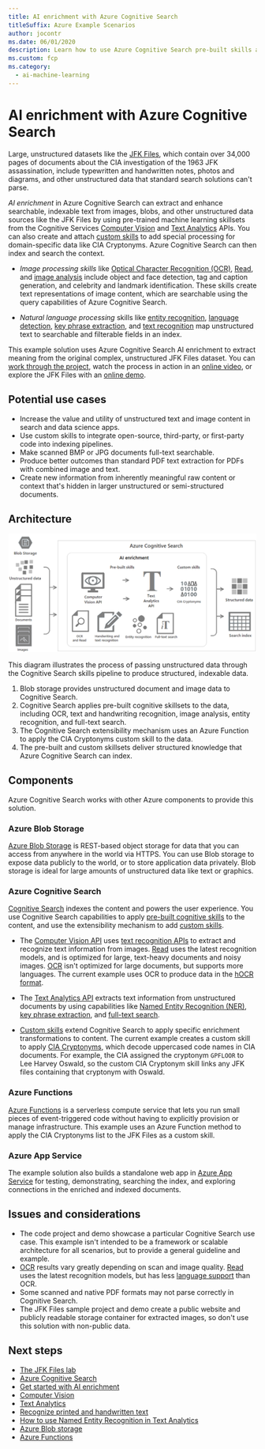```yaml
---
title: AI enrichment with Azure Cognitive Search
titleSuffix: Azure Example Scenarios
author: jocontr
ms.date: 06/01/2020
description: Learn how to use Azure Cognitive Search pre-built skills and custom extensibility to enrich large unstructured data sets into indexable structured data.
ms.custom: fcp
ms.category:
  - ai-machine-learning
---
```


# AI enrichment with Azure Cognitive Search

Large, unstructured datasets like the [JFK Files](https://www.archives.gov/research/jfk/2017-release), which contain over 34,000 pages of documents about the CIA investigation of the 1963 JFK assassination, include typewritten and handwritten notes, photos and diagrams, and other unstructured data that standard search solutions can't parse.

*AI enrichment* in Azure Cognitive Search can extract and enhance searchable, indexable text from images, blobs, and other unstructured data sources like the JFK Files by using pre-trained machine learning skillsets from the Cognitive Services [Computer Vision](https://docs.microsoft.com/azure/cognitive-services/computer-vision/home) and [Text Analytics](https://docs.microsoft.com/azure/cognitive-services/text-analytics/overview) APIs. You can also create and attach [custom skills](https://docs.microsoft.com/azure/search/cognitive-search-custom-skill-interface) to add special processing for domain-specific data like CIA Cryptonyms. Azure Cognitive Search can then index and search the context.

- *Image processing skills* like [Optical Character Recognition (OCR)](https://docs.microsoft.com/azure/search/cognitive-search-skill-ocr), [Read](https://docs.microsoft.com/azure/cognitive-services/computer-vision/concept-recognizing-text#read-api), and [image analysis](https://docs.microsoft.com/azure/search/cognitive-search-skill-image-analysis) include object and face detection, tag and caption generation, and celebrity and landmark identification. These skills create text representations of image content, which are searchable using the query capabilities of Azure Cognitive Search.

- *Natural language processing* skills like [entity recognition](https://docs.microsoft.com/azure/search/cognitive-search-skill-entity-recognition), [language detection](https://docs.microsoft.com/azure/search/cognitive-search-skill-language-detection), [key phrase extraction](https://docs.microsoft.com/azure/search/cognitive-search-skill-keyphrases), and [text recognition](https://docs.microsoft.com/azure/cognitive-services/computer-vision/concept-recognizing-text) map unstructured text to searchable and filterable fields in an index.

This example solution uses Azure Cognitive Search AI enrichment to extract meaning from the original complex, unstructured JFK Files dataset. You can [work through the project](https://github.com/microsoft/AzureSearch_JFK_Files), watch the process in action in an [online video](https://channel9.msdn.com/Shows/AI-Show/Using-Cognitive-Search-to-Understand-the-JFK-Documents), or explore the JFK Files with an [online demo](https://aka.ms/jfkfiles-demo).

## Potential use cases

- Increase the value and utility of unstructured text and image content in search and data science apps.
- Use custom skills to integrate open-source, third-party, or first-party code into indexing pipelines.
- Make scanned BMP or JPG documents full-text searchable.
- Produce better outcomes than standard PDF text extraction for PDFs with combined image and text.
- Create new information from inherently meaningful raw content or context that's hidden in larger unstructured or semi-structured documents.

## Architecture

![Cognitive Search architecture to convert unstructured into structured data](../media/cognitive-search.png)

This diagram illustrates the process of passing unstructured data through the Cognitive Search skills pipeline to produce structured, indexable data.

1. Blob storage provides unstructured document and image data to Cognitive Search.
1. Cognitive Search applies pre-built cognitive skillsets to the data, including OCR, text and handwriting recognition, image analysis, entity recognition, and full-text search.
1. The Cognitive Search extensibility mechanism uses an Azure Function to apply the CIA Cryptonyms custom skill to the data.
1. The pre-built and custom skillsets deliver structured knowledge that Azure Cognitive Search can index.

## Components

Azure Cognitive Search works with other Azure components to provide this solution.

### Azure Blob Storage

[Azure Blob Storage](https://azure.microsoft.com/services/storage/blobs/) is REST-based object storage for data that you can access from anywhere in the world via HTTPS. You can use Blob storage to expose data publicly to the world, or to store application data privately. Blob storage is ideal for large amounts of unstructured data like text or graphics.

### Azure Cognitive Search

[Cognitive Search](https://azure.microsoft.com/services/search/) indexes the content and powers the user experience. You use Cognitive Search capabilities to apply [pre-built cognitive skills](https://docs.microsoft.com/azure/search/cognitive-search-predefined-skills) to the content, and use the extensibility mechanism to add [custom skills](https://docs.microsoft.com/azure/search/cognitive-search-custom-skill-interface).

- The [Computer Vision API](https://azure.microsoft.com/services/cognitive-services/computer-vision/) uses [text recognition APIs](https://docs.microsoft.com/azure/cognitive-services/computer-vision/concept-recognizing-text) to extract and recognize text information from images. [Read](https://docs.microsoft.com/azure/cognitive-services/computer-vision/concept-recognizing-text#read-api) uses the latest recognition models, and is optimized for large, text-heavy documents and noisy images. [OCR](https://docs.microsoft.com/azure/cognitive-services/computer-vision/concept-recognizing-text#ocr-optical-character-recognition-api) isn't optimized for large documents, but supports more languages. The current example uses OCR to produce data in the [hOCR format](https://en.wikipedia.org/wiki/HOCR).

- The [Text Analytics API](https://docs.microsoft.com/azure/cognitive-services/text-analytics/overview) extracts text information from unstructured documents by using capabilities like [Named Entity Recognition (NER)](https://docs.microsoft.com/azure/cognitive-services/text-analytics/how-tos/text-analytics-how-to-entity-linking), [key phrase extraction](https://docs.microsoft.com/azure/search/cognitive-search-skill-keyphrases), and [full-text search](https://docs.microsoft.com/azure/search/search-lucene-query-architecture).

- [Custom skills](https://docs.microsoft.com/azure/search/cognitive-search-custom-skill-interface) extend Cognitive Search to apply specific enrichment transformations to content. The current example creates a custom skill to apply [CIA Cryptonyms](https://www.maryferrell.org/php/cryptdb.php), which decode uppercased code names in CIA documents. For example, the CIA assigned the cryptonym `GPFLOOR` to Lee Harvey Oswald, so the custom CIA Cryptonym skill links any JFK files containing that cryptonym with Oswald.

### Azure Functions

[Azure Functions](https://docs.microsoft.com/azure/azure-functions/functions-overview) is a serverless compute service that lets you run small pieces of event-triggered code without having to explicitly provision or manage infrastructure. This example uses an Azure Function method to apply the CIA Cryptonyms list to the JFK Files as a custom skill.

### Azure App Service

The example solution also builds a standalone web app in [Azure App Service](https://docs.microsoft.com/azure/app-service/) for testing, demonstrating, searching the index, and exploring connections in the enriched and indexed documents.

## Issues and considerations

- The code project and demo showcase a particular Cognitive Search use case. This example isn't intended to be a framework or scalable architecture for all scenarios, but to provide a general guideline and example.
- [OCR](https://docs.microsoft.com/azure/cognitive-services/computer-vision/concept-recognizing-text#ocr-optical-character-recognition-api) results vary greatly depending on scan and image quality. [Read](https://docs.microsoft.com/azure/cognitive-services/computer-vision/concept-recognizing-text#read-api) uses the latest recognition models, but has less [language support](https://docs.microsoft.com/azure/cognitive-services/computer-vision/language-support#text-recognition) than OCR. 
- Some scanned and native PDF formats may not parse correctly in Cognitive Search.
- The JFK Files sample project and demo create a public website and publicly readable storage container for extracted images, so don't use this solution with non-public data.

## Next steps

- [The JFK Files lab](https://github.com/microsoft/AzureSearch_JFK_Files)
- [Azure Cognitive Search](https://docs.microsoft.com/azure/search/cognitive-search-resources-documentation)
- [Get started with AI enrichment](https://docs.microsoft.com/azure/search/cognitive-search-concept-intro)
- [Computer Vision](https://docs.microsoft.com/azure/cognitive-services/computer-vision/home)
- [Text Analytics](https://docs.microsoft.com/azure/cognitive-services/text-analytics/overview)
- [Recognize printed and handwritten text](https://docs.microsoft.com/azure/cognitive-services/computer-vision/concept-recognizing-text)
- [How to use Named Entity Recognition in Text Analytics](https://docs.microsoft.com/azure/cognitive-services/text-analytics/how-tos/text-analytics-how-to-entity-linking)
- [Azure Blob storage](https://docs.microsoft.com/azure/storage/blobs/storage-blobs-introduction)
- [Azure Functions](https://docs.microsoft.com/azure/azure-functions/)
